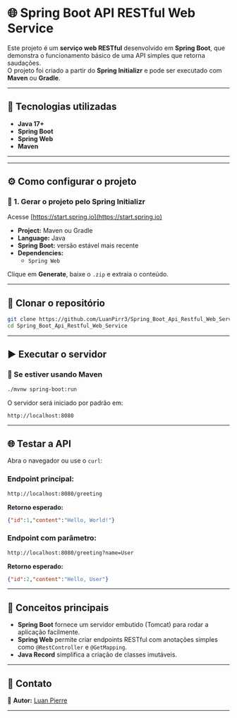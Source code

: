 # 🌐 Spring Boot API RESTful Web Service

Este projeto é um **serviço web RESTful** desenvolvido em **Spring Boot**, que demonstra o funcionamento básico de uma API simples que retorna saudações.  
O projeto foi criado a partir do **Spring Initializr** e pode ser executado com **Maven** ou **Gradle**.

---

## 🚀 Tecnologias utilizadas
- **Java 17+**
- **Spring Boot**
- **Spring Web**
- **Maven**

---

---

## ⚙️ Como configurar o projeto

### 🔹 1. Gerar o projeto pelo Spring Initializr
Acesse [https://start.spring.io](https://start.spring.io)

- **Project:** Maven ou Gradle  
- **Language:** Java  
- **Spring Boot:** versão estável mais recente  
- **Dependencies:**  
  - `Spring Web`

Clique em **Generate**, baixe o `.zip` e extraia o conteúdo.

---

## 🧰 Clonar o repositório

```bash
git clone https://github.com/LuanPirr3/Spring_Boot_Api_Restful_Web_Service.git
cd Spring_Boot_Api_Restful_Web_Service
```

---

## ▶️ Executar o servidor

### 🧩 Se estiver usando **Maven**
```bash
./mvnw spring-boot:run
```

O servidor será iniciado por padrão em:
```
http://localhost:8080
```

---

## 🌐 Testar a API

Abra o navegador ou use o `curl`:

### Endpoint principal:
```bash
http://localhost:8080/greeting
```

**Retorno esperado:**
```json
{"id":1,"content":"Hello, World!"}
```

### Endpoint com parâmetro:
```bash
http://localhost:8080/greeting?name=User
```

**Retorno esperado:**
```json
{"id":2,"content":"Hello, User"}
```

---

## 🧠 Conceitos principais
- **Spring Boot** fornece um servidor embutido (Tomcat) para rodar a aplicação facilmente.  
- **Spring Web** permite criar endpoints RESTful com anotações simples como `@RestController` e `@GetMapping`.  
- **Java Record** simplifica a criação de classes imutáveis.  

---

## 📧 Contato
👤 **Autor:** [Luan Pierre](https://www.linkedin.com/in/luan-pierre-engsoft)

---
